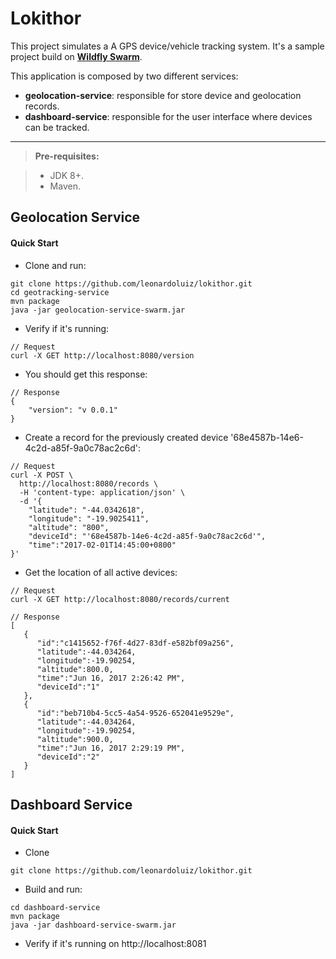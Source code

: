 Lokithor
===================

This project simulates a A GPS device/vehicle tracking system. It's a sample project build on [**Wildfly Swarm**](http://wildfly-swarm.io/).

This application is composed by two different services:

* **geolocation-service**: responsible for store device and geolocation records.
* **dashboard-service**: responsible for the user interface where devices can be tracked.



----------

> **Pre-requisites:**

> - JDK 8+.
> - Maven.

Geolocation Service
-------------
#### **Quick Start**
 
* Clone and run:
```
git clone https://github.com/leonardoluiz/lokithor.git
cd geotracking-service
mvn package
java -jar geolocation-service-swarm.jar
```

* Verify if it's running:
```
// Request
curl -X GET http://localhost:8080/version 
```
* You should get this response:
```
// Response
{
    "version": "v 0.0.1"
}
```

* Create a record for the previously created device '68e4587b-14e6-4c2d-a85f-9a0c78ac2c6d':
```
// Request
curl -X POST \
  http://localhost:8080/records \
  -H 'content-type: application/json' \
  -d '{	
	"latitude": "-44.0342618",	
	"longitude": "-19.9025411",	
	"altitude": "800",    
	"deviceId": "'68e4587b-14e6-4c2d-a85f-9a0c78ac2c6d'",    
	"time":"2017-02-01T14:45:00+0800" 
}'
``` 

* Get the location of all active devices:
```
// Request
curl -X GET http://localhost:8080/records/current
```
```
// Response
[  
   {  
      "id":"c1415652-f76f-4d27-83df-e582bf09a256",
      "latitude":-44.034264,
      "longitude":-19.90254,
      "altitude":800.0,
      "time":"Jun 16, 2017 2:26:42 PM",
      "deviceId":"1"
   },
   {  
      "id":"beb710b4-5cc5-4a54-9526-652041e9529e",
      "latitude":-44.034264,
      "longitude":-19.90254,
      "altitude":900.0,
      "time":"Jun 16, 2017 2:29:19 PM",
      "deviceId":"2"
   }
]
``` 

Dashboard Service
-------------
#### **Quick Start**
 
* Clone
```
git clone https://github.com/leonardoluiz/lokithor.git
```
* Build and run:
```
cd dashboard-service
mvn package
java -jar dashboard-service-swarm.jar
```

* Verify if it's running on http://localhost:8081
